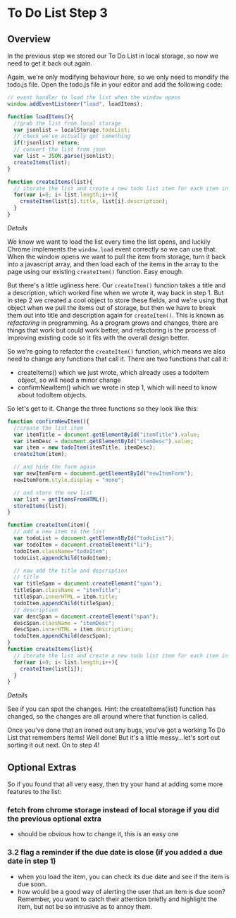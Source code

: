 # To Do List Step 3

## Overview
In the previous step we stored our To Do List in local storage, so now we need to get it back out again.

Again, we're only modifying behaviour here, so we only need to mondify the todo.js file.
Open the todo.js file in your editor and add the following code:

``` javascript
// event handler to load the list when the window opens
window.addEventListener("load", loadItems);

function loadItems(){
  //grab the list from local storage
  var jsonlist = localStorage.todoList;
  // check we've actually got something
  if(!jsonlist) return;
  // convert the list from json
  var list = JSON.parse(jsonlist);
  createItems(list);
}

function createItems(list){
  // iterate the list and create a new todo list item for each item in the list
  for(var i=0; i< list.length;i++){
    createItem(list[i].title, list[i].description);
  }
}
```

*Details*

We know we want to load the list every time the list opens, and luckily Chrome implements the `window.load` event correctly so we can use that.
When the window opens we want to pull the item from storage, turn it back into a javascript array, and then load each of the items in the array to the page using our existing `createItem()` function. Easy enough.

But there's a little ugliness here. Our `createItem()` function takes a title and a description, which worked fine when we wrote it, way back in step 1. But in step 2 we created a cool object to store these fields, and we're using that object when we pull the items out of storage, but then we have to break them out into title and description again for `createItem()`.
This is known as *refactoring* in programming. As a program grows and changes, there are things that work but could work better, and refactoring is the process of improving existing code so it fits with the overall design better.

So we're going to refactor the `createItem()` function, which means we also need to change any functions that call it. There are two functions that call it:

+ createItems() which we just wrote, which already uses a todoItem object, so will need a minor change
+ confirmNewItem() which we wrote in step 1, which will need to know about todoItem objects.

So let's get to it. Change the three functions so they look like this:

``` javascript
function confirmNewItem(){
  //create the list item
  var itemTitle = document.getElementById("itemTitle").value;
  var itemDesc = document.getElementById("itemDesc").value;
  var item = new todoItem(itemTitle, itemDesc);
  createItem(item);

  // and hide the form again
  var newItemForm = document.getElementById("newItemForm");
  newItemForm.style.display = "none";

  // and store the new list
  var list = getItemsFromHTML();
  storeItems(list);
}

function createItem(item){
  // add a new item to the list
  var todoList = document.getElementById("todoList");
  var todoItem = document.createElement("li");
  todoItem.className="todoItem";
  todoList.appendChild(todoItem);

  // now add the title and description
  // title
  var titleSpan = document.createElement("span");
  titleSpan.className = "itemTitle";
  titleSpan.innerHTML = item.title;
  todoItem.appendChild(titleSpan);
  // description
  var descSpan = document.createElement("span");
  descSpan.className = "itemDesc";
  descSpan.innerHTML = item.description;
  todoItem.appendChild(descSpan);
}
function createItems(list){
  // iterate the list and create a new todo list item for each item in the list
  for(var i=0; i< list.length;i++){
    createItem(list[i]);
  }
}
```

*Details*

See if you can spot the changes. Hint: the createItems(list) function has changed, so the changes are all around where that function is called.

Once you've done that an ironed out any bugs, you've got a working To Do List that remembers items! Well done! But it's a little messy...let's sort out sorting it out next. On to step 4!

## Optional Extras

So if you found that all very easy, then try your hand at adding some more features to the list:

### fetch from chrome storage instead of local storage if you did the previous optional extra
+ should be obvious how to change it, this is an easy one

### 3.2 flag a reminder if the due date is close (if you added a due date in step 1)
+ when you load the item, you can check its due date and see if the item is due soon.
+ how would be a good way of alerting the user that an item is due soon? Remember, you want to catch their attention briefly and highlight the item, but not be so intrusive as to annoy them.
